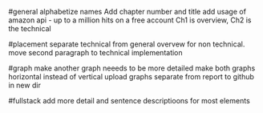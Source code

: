 #general
alphabetize names
Add chapter number and title
add usage of amazon api - up to a million hits on a free account 
Ch1 is overview, Ch2 is the technical

#placement
separate technical from general overvew for non technical. move second paragraph to technical implementation

#graph
make another graph
neeeds to be more detailed
make both graphs horizontal instead of vertical
upload graphs separate from report to github in new dir 

#fullstack
add more detail and sentence descriptioons for most elements
